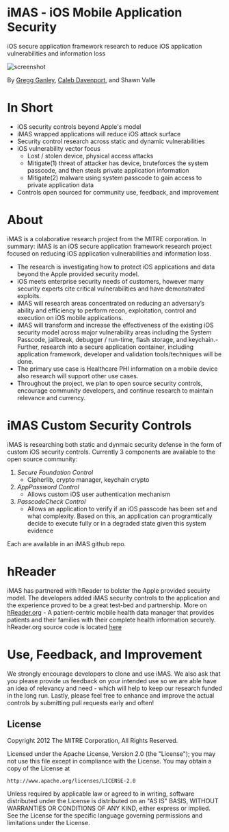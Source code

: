 iMAS - iOS Mobile Application Security
======================================

iOS secure application framework research to reduce iOS application vulnerabilities and information loss

![screenshot](https://github.com/project-imas/about/raw/master/imas_logo.png)

By [Gregg Ganley](https://github.com/gandg), [Caleb Davenport](https://github.com/calebmdavenport), and Shawn Valle 


In Short
========
- iOS security controls beyond Apple's model
- iMAS wrapped applications will reduce iOS attack surface
- Security control research across static and dynamic vulnerabilities
- iOS vulnerability vector focus
  - Lost / stolen device, physical access attacks
  - Mitigate(1) threat of attacker has device, bruteforces the system passcode, and then steals private application information
  - Mitigate(2) malware using system passcode to gain access to private application data
- Controls open sourced for community use, feedback, and improvement


About
=====

iMAS is a colaborative research project from the MITRE corporation.  In summary: iMAS is an iOS secure application framework research project focused on reducing iOS application vulnerabilities and information loss.

- The research is investigating how to protect iOS applications and data beyond the Apple provided security model.  
- iOS meets enterprise security needs of customers, however many security experts cite critical vulnerabilities and have demonstrated exploits.  
- iMAS will research areas concentrated on reducing an adversary’s ability and efficiency to perform recon, exploitation, control and execution on iOS mobile applications.  
- iMAS will transform and increase the effectiveness of the existing iOS security model across major vulnerability areas including the System Passcode, jailbreak, debugger / run-time, flash storage, and keychain.- Further, research into a secure application container, including application framework, developer and validation tools/techniques will be done.  
- The primary use case is Healthcare PHI information on a mobile device also research will support other use cases.  
- Throughout the project, we plan to open source security controls, encourage community developers, and continue research to maintain relevance and currency. 

iMAS Custom Security Controls
=============================

iMAS is researching both static and dynmaic security defense in the form of custom iOS security controls.  Currently 3 components are available to the open source community:
     
1. *Secure Foundation Control*
   - Cipherlib, crypto manager, keychain crypto
2. *AppPassword Control*
   - Allows custom iOS user authentication mechanism
3. *PasscodeCheck Control*
   - Allows an application to verify if an iOS passcode has been set and what complexity.  Based on this, an application can programtically decide to execute fully or in a degraded state given this system evidence
 
Each are available in an iMAS github repo.


hReader
=======
iMAS has partnered with hReader to bolster the Apple provided secuirty model.  The developers added iMAS security controls to the application and the experience proved to be a great test-bed and partnership.  More on [hReader.org](http://hReader.org) - A patient-centric mobile health data manager that provides patients and their families with their complete health information securely.   hReader.org source code is located [here](https://github.com/projecthreader/hReader)   

Use, Feedback, and Improvement
==============================

We strongly encourage developers to clone and use iMAS.  We also ask that you please provide us feedback on your intended use so we are able have an idea of relevancy and need - which will help to keep our research funded in the long run.  Lastly, please feel free to enhance and improve the actual controls by submitting pull requests early and often!

License
-------

Copyright 2012 The MITRE Corporation, All Rights Reserved.

Licensed under the Apache License, Version 2.0 (the "License");
you may not use this file except in compliance with the License.
You may obtain a copy of the License at

    http://www.apache.org/licenses/LICENSE-2.0

Unless required by applicable law or agreed to in writing, software
distributed under the License is distributed on an "AS IS" BASIS,
WITHOUT WARRANTIES OR CONDITIONS OF ANY KIND, either express or implied.
See the License for the specific language governing permissions and
limitations under the License.
